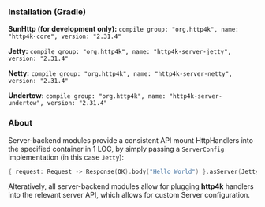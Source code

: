 ### Installation (Gradle)
**SunHttp (for development only):** ```compile group: "org.http4k", name: "http4k-core", version: "2.31.4"```

**Jetty:** ```compile group: "org.http4k", name: "http4k-server-jetty", version: "2.31.4"```

**Netty:** ```compile group: "org.http4k", name: "http4k-server-netty", version: "2.31.4"```

**Undertow:** ```compile group: "org.http4k", name: "http4k-server-undertow", version: "2.31.4"```

### About
Server-backend modules provide a consistent API mount HttpHandlers into the specified container in 1 LOC, by simply passing a `ServerConfig` implementation (in this case `Jetty`):

```kotlin
{ request: Request -> Response(OK).body("Hello World") }.asServer(Jetty(8000)).start().block()
```
Alteratively, all server-backend modules allow for plugging **http4k** handlers into the relevant server API, which allows for custom Server configuration.
